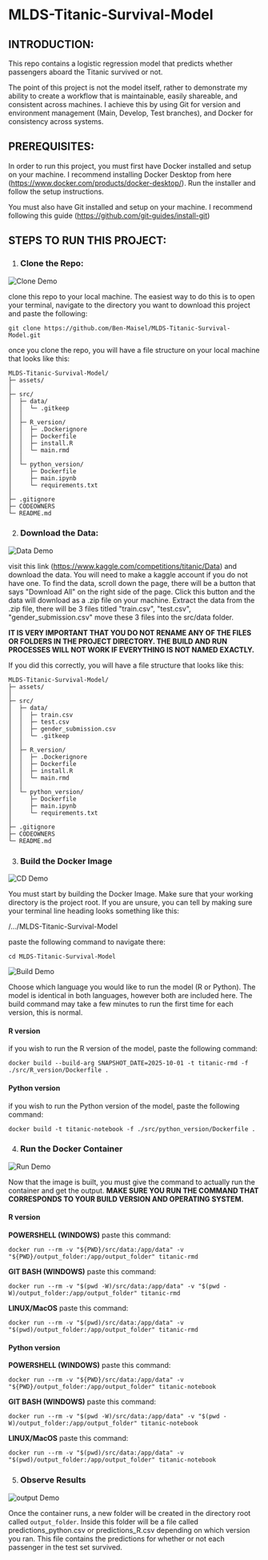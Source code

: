 # MLDS-Titanic-Survival-Model

## INTRODUCTION:

This repo contains a logistic regression model that predicts whether passengers aboard the Titanic survived or not.

The point of this project is not the model itself, rather to demonstrate my ability to create a workflow that is maintainable, easily shareable, and consistent across machines. I achieve this by using Git for version and environment management (Main, Develop, Test branches), and Docker for consistency across systems.


## PREREQUISITES:

In order to run this project, you must first have Docker installed and setup on your machine. I recommend installing Docker Desktop from here (https://www.docker.com/products/docker-desktop/). Run the installer and follow the setup instructions.

You must also have Git installed and setup on your machine. I recommend following this guide (https://github.com/git-guides/install-git)


## STEPS TO RUN THIS PROJECT:

1. ### Clone the Repo:


![Clone Demo](assets/clone.gif)

clone this repo to your local machine. The easiest way to do this is to open your terminal, navigate to the directory you want to download this project and paste the following:
```
git clone https://github.com/Ben-Maisel/MLDS-Titanic-Survival-Model.git
```
once you clone the repo, you will have a file structure on your local machine that looks like this:

```
MLDS-Titanic-Survival-Model/
├─ assets/
│
├─ src/
│  ├─ data/
│  │  └─ .gitkeep
│  │
│  ├─ R_version/
│  │  ├─ .Dockerignore
│  │  ├─ Dockerfile
│  │  ├─ install.R
│  │  └─ main.rmd
│  │
│  └─ python_version/
│     ├─ Dockerfile
│     ├─ main.ipynb
│     └─ requirements.txt
│
├─ .gitignore
├─ CODEOWNERS
└─ README.md

```

2. ### Download the Data:


![Data Demo](assets/data.gif)


visit this link (https://www.kaggle.com/competitions/titanic/Data) and download the data. You will need to make a kaggle account if you do not have one. To find the data, scroll down the page, there will be a button that says "Download All" on the right side of the page. Click this button and the data will download as a .zip file on your machine. Extract the data from the .zip file, there will be 3 files titled "train.csv", "test.csv", "gender_submission.csv" move these 3 files into the src/data folder. 

**IT IS VERY IMPORTANT THAT YOU DO NOT RENAME ANY OF THE FILES OR FOLDERS IN THE PROJECT DIRECTORY. THE BUILD AND RUN PROCESSES WILL NOT WORK IF EVERYTHING IS NOT NAMED EXACTLY.** 

If you did this correctly, you will have a file structure that looks like this:
```
MLDS-Titanic-Survival-Model/
├─ assets/
│
├─ src/
│  ├─ data/
│  │  ├─ train.csv
│  │  ├─ test.csv
│  │  ├─ gender_submission.csv
│  │  └─ .gitkeep
│  │
│  ├─ R_version/
│  │  ├─ .Dockerignore
│  │  ├─ Dockerfile
│  │  ├─ install.R
│  │  └─ main.rmd
│  │
│  └─ python_version/
│     ├─ Dockerfile
│     ├─ main.ipynb
│     └─ requirements.txt
│
├─ .gitignore
├─ CODEOWNERS
└─ README.md

```

3. ### Build the Docker Image


![CD Demo](assets/change_dir.gif)


You must start by building the Docker Image. Make sure that your working directory is the project root. If you are unsure, you can tell by making sure your terminal line heading looks something like this: 

  /.../MLDS-Titanic-Survival-Model

paste the following command to navigate there:
```
cd MLDS-Titanic-Survival-Model
```

![Build Demo](assets/build.gif)


Choose which language you would like to run the model (R or Python). The model is identical in both languages, however both are included here. The build command may take a few minutes to run the first time for each version, this is normal.

#### R version

if you wish to run the R version of the model, paste the following command:
```
docker build --build-arg SNAPSHOT_DATE=2025-10-01 -t titanic-rmd -f ./src/R_version/Dockerfile .
```
 #### Python version

if you wish to run the Python version of the model, paste the following command:
```
docker build -t titanic-notebook -f ./src/python_version/Dockerfile .
```

4. ### Run the Docker Container


![Run Demo](assets/run.gif)


Now that the image is built, you must give the command to actually run the container and get the output. **MAKE SURE YOU RUN THE COMMAND THAT CORRESPONDS TO YOUR BUILD VERSION AND OPERATING SYSTEM.**

#### R version

**POWERSHELL (WINDOWS)** paste this command:
```
docker run --rm -v "${PWD}/src/data:/app/data" -v "${PWD}/output_folder:/app/output_folder" titanic-rmd

```
**GIT BASH (WINDOWS)** paste this command:
```
docker run --rm -v "$(pwd -W)/src/data:/app/data" -v "$(pwd -W)/output_folder:/app/output_folder" titanic-rmd

```

**LINUX/MacOS** paste this command:
```
docker run --rm -v "$(pwd)/src/data:/app/data" -v "$(pwd)/output_folder:/app/output_folder" titanic-rmd

```

#### Python version

**POWERSHELL (WINDOWS)** paste this command:
```
docker run --rm -v "${PWD}/src/data:/app/data" -v "${PWD}/output_folder:/app/output_folder" titanic-notebook

```
**GIT BASH (WINDOWS)** paste this command:
```
docker run --rm -v "$(pwd -W)/src/data:/app/data" -v "$(pwd -W)/output_folder:/app/output_folder" titanic-notebook
```

**LINUX/MacOS** paste this command:
```
docker run --rm -v "$(pwd)/src/data:/app/data" -v "$(pwd)/output_folder:/app/output_folder" titanic-notebook

```

5. ### Observe Results


![output Demo](assets/output.gif)


Once the container runs, a new folder will be created in the directory root called `output_folder`. Inside this folder will be a file called predictions_python.csv or predictions_R.csv depending on which version you ran. This file contains the predictions for whether or not each passenger in the test set survived.